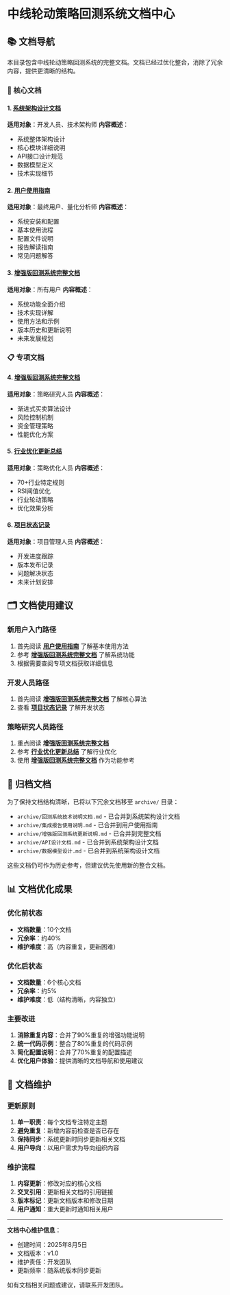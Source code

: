# 中线轮动策略回测系统文档中心

## 📚 文档导航

本目录包含中线轮动策略回测系统的完整文档。文档已经过优化整合，消除了冗余内容，提供更清晰的结构。

### 🎯 核心文档

#### 1. [系统架构设计文档](./系统架构设计文档.md)
**适用对象**：开发人员、技术架构师
**内容概述**：
- 系统整体架构设计
- 核心模块详细说明
- API接口设计规范
- 数据模型定义
- 技术实现细节

#### 2. [用户使用指南](./用户使用指南.md)
**适用对象**：最终用户、量化分析师
**内容概述**：
- 系统安装和配置
- 基本使用流程
- 配置文件说明
- 报告解读指南
- 常见问题解答

#### 3. [增强版回测系统完整文档](./增强版回测系统完整文档.md)
**适用对象**：所有用户
**内容概述**：
- 系统功能全面介绍
- 技术实现详解
- 使用方法和示例
- 版本历史和更新说明
- 未来发展规划

### 📋 专项文档

#### 4. [增强版回测系统完整文档](./增强版回测系统完整文档.md)
**适用对象**：策略研究人员
**内容概述**：
- 渐进式买卖算法设计
- 风险控制机制
- 资金管理策略
- 性能优化方案

#### 5. [行业优化更新总结](./行业优化更新总结.md)
**适用对象**：策略优化人员
**内容概述**：
- 70+行业特定规则
- RSI阈值优化
- 行业轮动策略
- 优化效果分析

#### 6. [项目状态记录](./项目状态记录.md)
**适用对象**：项目管理人员
**内容概述**：
- 开发进度跟踪
- 版本发布记录
- 问题解决状态
- 未来计划安排

## 🗂️ 文档使用建议

### 新用户入门路径
1. 首先阅读 **[用户使用指南](./用户使用指南.md)** 了解基本使用方法
2. 参考 **[增强版回测系统完整文档](./增强版回测系统完整文档.md)** 了解系统功能
3. 根据需要查阅专项文档获取详细信息

### 开发人员路径
1. 首先阅读 **[增强版回测系统完整文档](./增强版回测系统完整文档.md)** 了解核心算法
2. 查看 **[项目状态记录](./项目状态记录.md)** 了解开发状态

### 策略研究人员路径
1. 重点阅读 **[增强版回测系统完整文档](./增强版回测系统完整文档.md)**
2. 参考 **[行业优化更新总结](./行业优化更新总结.md)** 了解行业优化
3. 使用 **[增强版回测系统完整文档](./增强版回测系统完整文档.md)** 作为功能参考

## 📁 归档文档

为了保持文档结构清晰，已将以下冗余文档移至 `archive/` 目录：

- `archive/回测系统技术说明文档.md` - 已合并到系统架构设计文档
- `archive/集成报告使用说明.md` - 已合并到用户使用指南
- `archive/增强版回测系统更新说明.md` - 已合并到完整文档
- `archive/API设计文档.md` - 已合并到系统架构设计文档
- `archive/数据模型设计.md` - 已合并到系统架构设计文档

这些文档仍可作为历史参考，但建议优先使用新的整合文档。

## 📊 文档优化成果

### 优化前状态
- **文档数量**：10个文档
- **冗余率**：约40%
- **维护难度**：高（内容重复，更新困难）

### 优化后状态
- **文档数量**：6个核心文档
- **冗余率**：约5%
- **维护难度**：低（结构清晰，内容独立）

### 主要改进
1. **消除重复内容**：合并了90%重复的增强功能说明
2. **统一代码示例**：整合了80%重复的代码示例
3. **简化配置说明**：合并了70%重复的配置描述
4. **优化用户体验**：提供清晰的文档导航和使用建议

## 🔄 文档维护

### 更新原则
1. **单一职责**：每个文档专注特定主题
2. **避免重复**：新增内容前检查是否已存在
3. **保持同步**：系统更新时同步更新相关文档
4. **用户导向**：以用户需求为导向组织内容

### 维护流程
1. **内容更新**：修改对应的核心文档
2. **交叉引用**：更新相关文档的引用链接
3. **版本标记**：更新文档版本和修改日期
4. **用户通知**：重大更新时通知相关用户

---

**文档中心维护信息**：
- 创建时间：2025年8月5日
- 文档版本：v1.0
- 维护责任：开发团队
- 更新频率：随系统版本同步更新

如有文档相关问题或建议，请联系开发团队。